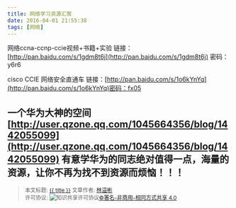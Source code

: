 ```yaml
---
title: 网络学习资源汇聚
date: 2016-04-01 21:55:38
tags: [网络]
---
```


网络ccna-ccnp-ccie视频+书籍+实验
链接：[http://pan.baidu.com/s/1gdm8t6j](http://pan.baidu.com/s/1gdm8t6j) 密码：y6r6
<!--more-->

cisco CCIE 网络安全直通车
链接：[http://pan.baidu.com/s/1o6kYnYq](http://pan.baidu.com/s/1o6kYnYq)密码：fx05


一个华为大神的空间
[http://user.qzone.qq.com/1045664356/blog/1442055099](http://user.qzone.qq.com/1045664356/blog/1442055099)
有意学华为的同志绝对值得一点，海量的资源，让你不再为找不到资源而烦恼！！！
----------------

><span style="font-size:12px">本文标题: <a href="{{ permalink }}">{{ title }}</a>
文章作者: <a href="http://itxiehui.github.io/">林溢彬</a>  
许可协议: <img alt="知识共享许可协议" style="border-width:0" src="https://i.creativecommons.org/l/by-nc-sa/4.0/80x15.png" /><a rel="license" href="http://creativecommons.org/licenses/by-nc-sa/4.0/">©署名-非商用-相同方式共享 4.0</a></span>